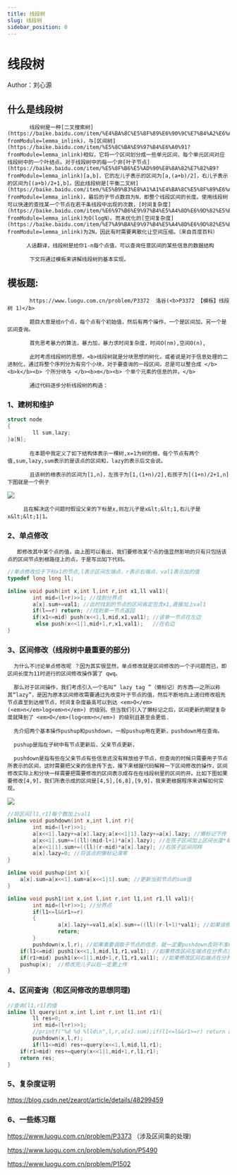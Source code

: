 ```yaml
---
title: 线段树
slug: 线段树
sidebar_position: 0
---
```



# 线段树

Author：刘心源

## 什么是线段树

           线段树是一种[二叉搜索树](https://baike.baidu.com/item/%E4%BA%8C%E5%8F%89%E6%90%9C%E7%B4%A2%E6%A0%91?fromModule=lemma_inlink)，与[区间树](https://baike.baidu.com/item/%E5%8C%BA%E9%97%B4%E6%A0%91?fromModule=lemma_inlink)相似，它将一个区间划分成一些单元区间，每个单元区间对应线段树中的一个叶结点。对于线段树中的每一个非[叶子节点](https://baike.baidu.com/item/%E5%8F%B6%E5%AD%90%E8%8A%82%E7%82%B9?fromModule=lemma_inlink)[a,b]，它的左儿子表示的区间为[a,(a+b)/2]，右儿子表示的区间为[(a+b)/2+1,b]。因此线段树是[平衡二叉树](https://baike.baidu.com/item/%E5%B9%B3%E8%A1%A1%E4%BA%8C%E5%8F%89%E6%A0%91?fromModule=lemma_inlink)，最后的子节点数目为N，即整个线段区间的长度。使用线段树可以快速的查找某一个节点在若干条线段中出现的次数，[时间复杂度](https://baike.baidu.com/item/%E6%97%B6%E9%97%B4%E5%A4%8D%E6%9D%82%E5%BA%A6?fromModule=lemma_inlink)为O(logN）。而未优化的[空间复杂度](https://baike.baidu.com/item/%E7%A9%BA%E9%97%B4%E5%A4%8D%E6%9D%82%E5%BA%A6?fromModule=lemma_inlink)为2N，因此有时需要离散化让空间压缩。（来自百度百科）

          人话翻译，线段树是给你1-n每个点值，可以查询任意区间的某些信息的数据结构

           下文将通过模板来讲解线段树的基本实现。

## 模板题:

           https://www.luogu.com.cn/problem/P3372  洛谷(<b>P3372 【模板】线段树 1)</b>

           题目大意是给n个点，每个点有个初始值，然后有两个操作，一个是区间加，另一个是区间查询。

           首先思考暴力的算法，暴力加，暴力求时间复杂度，时间O(nm),空间O(n),

           此时考虑线段树的思想，<b>线段树就是分块思想的树化，或者说是对于信息处理的二进制化，通过将整个序列分为有穷个小块，对于要查询的一段区间，总是可以整合成 </b><b>k</b><b> 个所分块与 </b><b>m</b><b> 个单个元素的信息的并。</b>

           通过代码逐步分析线段树的构造：

### 1、建树和维护

            

```cpp
struct node 
{
        ll sum,lazy;
}a[N];
```

           在本题中我定义了如下结构体表示一棵树,x=1为树的根，每个节点有两个值,sum,lazy,sum表示的是该点的区间和，lazy的表示后文会说。

           且该树的根表示的区间为[1,n]，左孩子为[1,(1+n)/2],右孩子为[(1+n)/2+1,n]下图就是一个例子

          

![](/assets/A0ueb6v1Bopuq6xshXtcd3MxnTf.png)

         且在解决这个问题时假设父亲的下标是x,则左儿子是x&lt;&lt;1,右儿子是x&lt;&lt;1|1。

### 2、单点修改

       即修改其中某个点的值，由上图可以看出，我们要修改某个点的值显然影响的只有只包括该点的区间节点到根路径上的点，于是写出如下代码。

```cpp
//单点修改位于下标x1的节点,l表示区间左端点，r表示右端点，val1表示加的值
typedef long long ll;

inline void push(int x,int l,int r,int x1,ll val1){
        int mid=(l+r)>>1; //找到分界点
        a[x].sum+=val1; //此时找到的节点的区间肯定包含x1,直接加上val1
        if(l==r) return; //找到单一节点返回
        if(x1<=mid) push(x<<1,l,mid,x1,val1); //该单一节点在左边
         else push(x<<1|1,mid+1,r,x1,val1);   //在右边
}
```

### 3、区间修改（线段树中最重要的部分)

      为什么不讨论单点修改呢 ？因为其实很显然，单点修改就是区间修改的一个子问题而已，即区间长度为11时进行的区间修改操作罢了 qwq。

      那么对于区间操作，我们考虑引入一个名叫“ lazy tag ”（懒标记）的东西——之所以称其“lazy”，是因为原本区间修改需要通过先改变叶子节点的值，然后不断地向上递归修改祖先节点直至到达根节点，时间复杂度最高可以到达 <em>O</em>(<em>n</em>log<em>n</em>) 的级别。但当我们引入了懒标记之后，区间更新的期望复杂度就降到了 <em>O</em>(log<em>n</em>) 的级别且甚至会更低.

      先介绍两个基本操作pushup和pushdown，一般pushup用在更新，pushdown用在查询。

      pushup是指在子树中有节点更新后，父亲节点更新，

      pushdown是指有些在父亲节点有些信息还没有释放给子节点，但查询的时候只需要用子节点所表示的区间，这时需要把父亲的信息传下去，接下来根据代码解释一下区间修改的操作，区间修改实际上和分块一样需要把需要修改的区间表示成存在在线段树里的区间的并。比如下图如果要修改[4,9]，我们所表示成的区间是[4,5],[6,8],[9,9]，我来更根据程序来讲解如何实现。

![](/assets/HLmYbshg7oC1AUxS3dCc8gNVnse.png)

      

          

```cpp
//将区间[l1,r1]每个数加上val1
inline void pushdown(int x,int l,int r){ 
        int mid=(l+r)>>1;
        a[x<<1].lazy+=a[x].lazy;a[x<<1|1].lazy+=a[x].lazy; //懒标记下传
        a[x<<1].sum+=((ll)(mid-l+1)*a[x].lazy); //左孩子区间加上区间长度*每个点加上的值
        a[x<<1|1].sum+=((ll)(r-mid)*a[x].lazy); //右孩子区间同样
        a[x].lazy=0; //将该点的懒标记清零
}

inline void pushup(int x){
    a[x].sum=a[x<<1].sum+a[x<<1|1].sum; //更新当前节点的sum值
}

inline void push1(int x,int l,int r,int l1,int r1,ll val1){
        int mid=(l+r)>>1; //分界点
        if(l1<=l&&r1>=r)
        {
                a[x].lazy+=val1,a[x].sum+=((ll)(r-l+1)*val1); //如果该修改区间包含该节点区间就修改该节点的值
                return;
        }
        pushdown(x,l,r); //如果需要调取子节点的信息，就一定要pushdown否则不准确
    if(l1<=mid) push1(x<<1,l,mid,l1,r1,val1); //如果修改区间左端点在分界点左侧说明一定有区间在该点的左孩子里
    if(r1>mid) push1(x<<1|1,mid+1,r,l1,r1,val1); //如果修改区间右端点在分界点右侧说明一定有区间在该点的右孩子里
    pushup(x);  //修改完儿子以后一定要上传
}
```

### 4、区间查询（和区间修改的思想同理)

```cpp
//查询[l1,r1]的值
inline ll query(int x,int l,int r,int l1,int r1){
        ll res=0;
        int mid=(l+r)>>1;
        //printf("%d %d %lld\n",l,r,a[x].sum);if(l1<=l&&r1>=r) return a[x].sum;
        pushdown(x,l,r);
        if(l1<=mid) res+=query(x<<1,l,mid,l1,r1);
    if(r1>mid) res+=query(x<<1|1,mid+1,r,l1,r1);
    return res;
}
```

### 5、复杂度证明

https://blog.csdn.net/zearot/article/details/48299459

### 6、一些练习题

https://www.luogu.com.cn/problem/P3373 （涉及区间乘的处理)

https://www.luogu.com.cn/problem/solution/P5490

https://www.luogu.com.cn/problem/P1502

